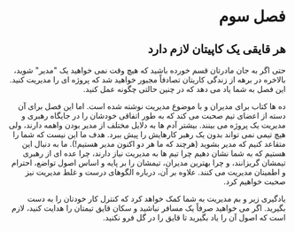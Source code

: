 <div dir="rtl">

# فصل سوم

## هر قایقی یک کاپیتان لازم دارد

حتی اگر به جان مادرتان قسم خورده باشید که هیچ وقت نمی خواهید یک "مدیر" شوید، بالاخره در برهه از زندگی کاریتان تصادفاً مجبور خواهید شد که پروژه ای را مدیریت کنید. این فصل به شما یاد می دهد که در چنین حالتی چگونه عمل کنید. 

ده ها کتاب برای مدیران و با موضوع مدیریت نوشته شده است. اما این فصل برای آن دسته از اعضای تیم صحبت می کند که به طور اتفاقی خودشان را در جایگاه رهبری و مدیریت یک پروژه می بینند. بیشتر آدم ها به دلایل مختلف از مدیر بودن واهمه دارند، ولی هیچ تیمی نمی تواند بدون یک رهبر کارهایش را پیش ببرد. هدف ما این نیست که شما را متقاعد کنیم که مدیر بشوید (هرچند که ما هر دو اکنون مدیر هستیم!). ما به دنبال این هستیم که به شما نشان دهیم چرا تیم ها به مدیریت نیاز دارند، چرا عده ای از رهبری تیمشان گریزانند، و چرا بهترین مدیران، تیمشان را بر پایه و اساس اصول تواضع، احترام و اطمینان مدیریت می کنند. علاوه بر آن، درباره الگوهای درست و غلط مدیریت نیز صحبت خواهیم کرد. 

یادگیری زیر و بم مدیریت به شما کمک خواهد کرد که کنترل کار خودتان را به دست بگیرید. اگر می خواهید صرفاً یک مسافر نباشید و سکان قایق تیمتان را هدایت کنید، لازم است که اصول آن را یاد بگیرید تا قایق را در گل فرو نکنید. 

</div>
